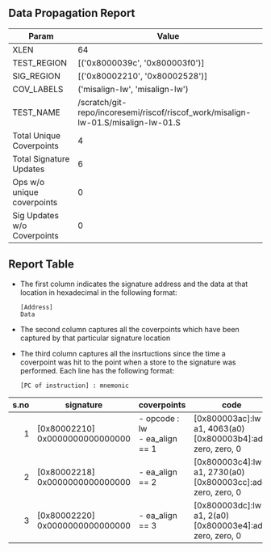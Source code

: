 
## Data Propagation Report

| Param                     | Value    |
|---------------------------|----------|
| XLEN                      | 64      |
| TEST_REGION               | [('0x8000039c', '0x800003f0')]      |
| SIG_REGION                | [('0x80002210', '0x80002528')]      |
| COV_LABELS                | ('misalign-lw', 'misalign-lw')      |
| TEST_NAME                 | /scratch/git-repo/incoresemi/riscof/riscof_work/misalign-lw-01.S/misalign-lw-01.S    |
| Total Unique Coverpoints  | 4      |
| Total Signature Updates   | 6      |
| Ops w/o unique coverpoints | 0      |
| Sig Updates w/o Coverpoints | 0    |

## Report Table

- The first column indicates the signature address and the data at that location in hexadecimal in the following format: 
  ```
  [Address]
  Data
  ```

- The second column captures all the coverpoints which have been captured by that particular signature location

- The third column captures all the insrtuctions since the time a coverpoint was
  hit to the point when a store to the signature was performed. Each line has
  the following format:
  ```
  [PC of instruction] : mnemonic
  ```

|s.no|            signature             |             coverpoints              |                                code                                 |
|---:|----------------------------------|--------------------------------------|---------------------------------------------------------------------|
|   1|[0x80002210]<br>0x0000000000000000|- opcode : lw<br> - ea_align == 1<br> |[0x800003ac]:lw a1, 4063(a0)<br> [0x800003b4]:addi zero, zero, 0<br> |
|   2|[0x80002218]<br>0x0000000000000000|- ea_align == 2<br>                   |[0x800003c4]:lw a1, 2730(a0)<br> [0x800003cc]:addi zero, zero, 0<br> |
|   3|[0x80002220]<br>0x0000000000000000|- ea_align == 3<br>                   |[0x800003dc]:lw a1, 2(a0)<br> [0x800003e4]:addi zero, zero, 0<br>    |
